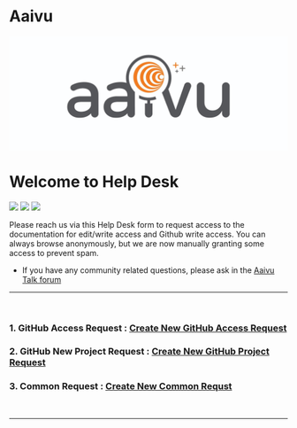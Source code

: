 # Aaivu

<p align="center">
<img src="./images/aaivu-logo-wide.jpg" alt="Aaivu Organization" align="center" />
</p>




# Welcome to Help Desk

[![](https://img.shields.io/badge/-Create%20GitHub%20Access%20Request-grey)][github_access_request]
[![](https://img.shields.io/badge/-Create%20GitHub%20New%20Project%20Request-grey)][github_new_project]
[![](https://img.shields.io/badge/-Create%20Common%20Request-grey)][common_request]

Please reach us via this Help Desk form to request access to the documentation for edit/write access and Github write access. You can always browse anonymously, but we are now manually granting some access to prevent spam.

- If you have any community related questions, please ask in the [Aaivu Talk forum][aaivu_talk_url]

---


&nbsp;

### 1. GitHub Access Request : [Create New GitHub Access Request][github_access_request]



### 2. GitHub New Project Request : [Create New GitHub Project Request][github_new_project]



### 3. Common Request : [Create New Common Requst][common_request]

&nbsp;

---

[aaivu_talk_url]: https://talk.aaivu.org
[github_access_request]: https://docs.google.com/forms/d/e/1FAIpQLSckX_eLMExKfwAQdsY-OzSfWnTwRBDOmupgZRzDGTEtGh53jg/viewform?usp=sf_link
[github_new_project]: https://docs.google.com/forms/d/e/1FAIpQLSeBhLIcmb7vwEi_L521lQMCcn7M173EcFCAGVh8Ty_pxQEUHQ/viewform?usp=sf_link
[common_request]: https://docs.google.com/forms/d/e/1FAIpQLSdqQj94a9w5k5nLS3VQBC3fxrRu5vUv5eUXS8Di9jyaK1jxlw/viewform?usp=sf_link